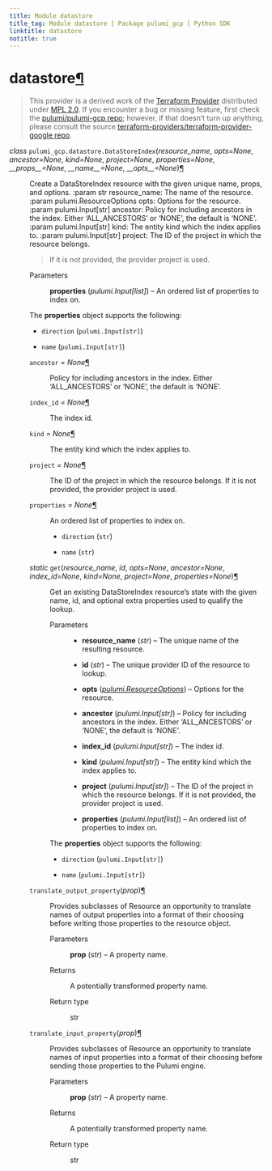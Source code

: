 ```yaml
---
title: Module datastore
title_tag: Module datastore | Package pulumi_gcp | Python SDK
linktitle: datastore
notitle: true
---
```


<div class="section" id="datastore">
<h1>datastore<a class="headerlink" href="#datastore" title="Permalink to this headline">¶</a></h1>
<blockquote>
<div><p>This provider is a derived work of the <a class="reference external" href="https://github.com/terraform-providers/terraform-provider-google">Terraform Provider</a> distributed under
<a class="reference external" href="https://www.mozilla.org/en-US/MPL/2.0/">MPL 2.0</a>. If you encounter a bug or missing feature, first check the
<a class="reference external" href="https://github.com/pulumi/pulumi-gcp/issues">pulumi/pulumi-gcp repo</a>; however, if that doesn’t turn up
anything, please consult the source <a class="reference external" href="https://github.com/terraform-providers/terraform-provider-google/issues">terraform-providers/terraform-provider-google repo</a>.</p>
</div></blockquote>
<span class="target" id="module-pulumi_gcp.datastore"></span><dl class="class">
<dt id="pulumi_gcp.datastore.DataStoreIndex">
<em class="property">class </em><code class="sig-prename descclassname">pulumi_gcp.datastore.</code><code class="sig-name descname">DataStoreIndex</code><span class="sig-paren">(</span><em class="sig-param">resource_name</em>, <em class="sig-param">opts=None</em>, <em class="sig-param">ancestor=None</em>, <em class="sig-param">kind=None</em>, <em class="sig-param">project=None</em>, <em class="sig-param">properties=None</em>, <em class="sig-param">__props__=None</em>, <em class="sig-param">__name__=None</em>, <em class="sig-param">__opts__=None</em><span class="sig-paren">)</span><a class="headerlink" href="#pulumi_gcp.datastore.DataStoreIndex" title="Permalink to this definition">¶</a></dt>
<dd><p>Create a DataStoreIndex resource with the given unique name, props, and options.
:param str resource_name: The name of the resource.
:param pulumi.ResourceOptions opts: Options for the resource.
:param pulumi.Input[str] ancestor: Policy for including ancestors in the index. Either ‘ALL_ANCESTORS’ or ‘NONE’, the default is ‘NONE’.
:param pulumi.Input[str] kind: The entity kind which the index applies to.
:param pulumi.Input[str] project: The ID of the project in which the resource belongs.</p>
<blockquote>
<div><p>If it is not provided, the provider project is used.</p>
</div></blockquote>
<dl class="field-list simple">
<dt class="field-odd">Parameters</dt>
<dd class="field-odd"><p><strong>properties</strong> (<em>pulumi.Input</em><em>[</em><em>list</em><em>]</em>) – An ordered list of properties to index on.</p>
</dd>
</dl>
<p>The <strong>properties</strong> object supports the following:</p>
<ul class="simple">
<li><p><code class="docutils literal notranslate"><span class="pre">direction</span></code> (<code class="docutils literal notranslate"><span class="pre">pulumi.Input[str]</span></code>)</p></li>
<li><p><code class="docutils literal notranslate"><span class="pre">name</span></code> (<code class="docutils literal notranslate"><span class="pre">pulumi.Input[str]</span></code>)</p></li>
</ul>
<dl class="attribute">
<dt id="pulumi_gcp.datastore.DataStoreIndex.ancestor">
<code class="sig-name descname">ancestor</code><em class="property"> = None</em><a class="headerlink" href="#pulumi_gcp.datastore.DataStoreIndex.ancestor" title="Permalink to this definition">¶</a></dt>
<dd><p>Policy for including ancestors in the index. Either ‘ALL_ANCESTORS’ or ‘NONE’, the default is ‘NONE’.</p>
</dd></dl>

<dl class="attribute">
<dt id="pulumi_gcp.datastore.DataStoreIndex.index_id">
<code class="sig-name descname">index_id</code><em class="property"> = None</em><a class="headerlink" href="#pulumi_gcp.datastore.DataStoreIndex.index_id" title="Permalink to this definition">¶</a></dt>
<dd><p>The index id.</p>
</dd></dl>

<dl class="attribute">
<dt id="pulumi_gcp.datastore.DataStoreIndex.kind">
<code class="sig-name descname">kind</code><em class="property"> = None</em><a class="headerlink" href="#pulumi_gcp.datastore.DataStoreIndex.kind" title="Permalink to this definition">¶</a></dt>
<dd><p>The entity kind which the index applies to.</p>
</dd></dl>

<dl class="attribute">
<dt id="pulumi_gcp.datastore.DataStoreIndex.project">
<code class="sig-name descname">project</code><em class="property"> = None</em><a class="headerlink" href="#pulumi_gcp.datastore.DataStoreIndex.project" title="Permalink to this definition">¶</a></dt>
<dd><p>The ID of the project in which the resource belongs.
If it is not provided, the provider project is used.</p>
</dd></dl>

<dl class="attribute">
<dt id="pulumi_gcp.datastore.DataStoreIndex.properties">
<code class="sig-name descname">properties</code><em class="property"> = None</em><a class="headerlink" href="#pulumi_gcp.datastore.DataStoreIndex.properties" title="Permalink to this definition">¶</a></dt>
<dd><p>An ordered list of properties to index on.</p>
<ul class="simple">
<li><p><code class="docutils literal notranslate"><span class="pre">direction</span></code> (<code class="docutils literal notranslate"><span class="pre">str</span></code>)</p></li>
<li><p><code class="docutils literal notranslate"><span class="pre">name</span></code> (<code class="docutils literal notranslate"><span class="pre">str</span></code>)</p></li>
</ul>
</dd></dl>

<dl class="method">
<dt id="pulumi_gcp.datastore.DataStoreIndex.get">
<em class="property">static </em><code class="sig-name descname">get</code><span class="sig-paren">(</span><em class="sig-param">resource_name</em>, <em class="sig-param">id</em>, <em class="sig-param">opts=None</em>, <em class="sig-param">ancestor=None</em>, <em class="sig-param">index_id=None</em>, <em class="sig-param">kind=None</em>, <em class="sig-param">project=None</em>, <em class="sig-param">properties=None</em><span class="sig-paren">)</span><a class="headerlink" href="#pulumi_gcp.datastore.DataStoreIndex.get" title="Permalink to this definition">¶</a></dt>
<dd><p>Get an existing DataStoreIndex resource’s state with the given name, id, and optional extra
properties used to qualify the lookup.</p>
<dl class="field-list simple">
<dt class="field-odd">Parameters</dt>
<dd class="field-odd"><ul class="simple">
<li><p><strong>resource_name</strong> (<em>str</em>) – The unique name of the resulting resource.</p></li>
<li><p><strong>id</strong> (<em>str</em>) – The unique provider ID of the resource to lookup.</p></li>
<li><p><strong>opts</strong> (<a class="reference internal" href="../../pulumi/#pulumi.ResourceOptions" title="pulumi.ResourceOptions"><em>pulumi.ResourceOptions</em></a>) – Options for the resource.</p></li>
<li><p><strong>ancestor</strong> (<em>pulumi.Input</em><em>[</em><em>str</em><em>]</em>) – Policy for including ancestors in the index. Either ‘ALL_ANCESTORS’ or ‘NONE’, the default is ‘NONE’.</p></li>
<li><p><strong>index_id</strong> (<em>pulumi.Input</em><em>[</em><em>str</em><em>]</em>) – The index id.</p></li>
<li><p><strong>kind</strong> (<em>pulumi.Input</em><em>[</em><em>str</em><em>]</em>) – The entity kind which the index applies to.</p></li>
<li><p><strong>project</strong> (<em>pulumi.Input</em><em>[</em><em>str</em><em>]</em>) – The ID of the project in which the resource belongs.
If it is not provided, the provider project is used.</p></li>
<li><p><strong>properties</strong> (<em>pulumi.Input</em><em>[</em><em>list</em><em>]</em>) – An ordered list of properties to index on.</p></li>
</ul>
</dd>
</dl>
<p>The <strong>properties</strong> object supports the following:</p>
<ul class="simple">
<li><p><code class="docutils literal notranslate"><span class="pre">direction</span></code> (<code class="docutils literal notranslate"><span class="pre">pulumi.Input[str]</span></code>)</p></li>
<li><p><code class="docutils literal notranslate"><span class="pre">name</span></code> (<code class="docutils literal notranslate"><span class="pre">pulumi.Input[str]</span></code>)</p></li>
</ul>
</dd></dl>

<dl class="method">
<dt id="pulumi_gcp.datastore.DataStoreIndex.translate_output_property">
<code class="sig-name descname">translate_output_property</code><span class="sig-paren">(</span><em class="sig-param">prop</em><span class="sig-paren">)</span><a class="headerlink" href="#pulumi_gcp.datastore.DataStoreIndex.translate_output_property" title="Permalink to this definition">¶</a></dt>
<dd><p>Provides subclasses of Resource an opportunity to translate names of output properties
into a format of their choosing before writing those properties to the resource object.</p>
<dl class="field-list simple">
<dt class="field-odd">Parameters</dt>
<dd class="field-odd"><p><strong>prop</strong> (<em>str</em>) – A property name.</p>
</dd>
<dt class="field-even">Returns</dt>
<dd class="field-even"><p>A potentially transformed property name.</p>
</dd>
<dt class="field-odd">Return type</dt>
<dd class="field-odd"><p>str</p>
</dd>
</dl>
</dd></dl>

<dl class="method">
<dt id="pulumi_gcp.datastore.DataStoreIndex.translate_input_property">
<code class="sig-name descname">translate_input_property</code><span class="sig-paren">(</span><em class="sig-param">prop</em><span class="sig-paren">)</span><a class="headerlink" href="#pulumi_gcp.datastore.DataStoreIndex.translate_input_property" title="Permalink to this definition">¶</a></dt>
<dd><p>Provides subclasses of Resource an opportunity to translate names of input properties into
a format of their choosing before sending those properties to the Pulumi engine.</p>
<dl class="field-list simple">
<dt class="field-odd">Parameters</dt>
<dd class="field-odd"><p><strong>prop</strong> (<em>str</em>) – A property name.</p>
</dd>
<dt class="field-even">Returns</dt>
<dd class="field-even"><p>A potentially transformed property name.</p>
</dd>
<dt class="field-odd">Return type</dt>
<dd class="field-odd"><p>str</p>
</dd>
</dl>
</dd></dl>

</dd></dl>

</div>
